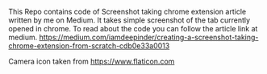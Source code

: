 This Repo contains code of Screenshot taking chrome extension article written by me on Medium. It takes simple screenshot of the tab currently opened in chrome.
To read about the code you can follow the article link at medium.
https://medium.com/iamdeepinder/creating-a-screenshot-taking-chrome-extension-from-scratch-cdb0e33a0013

Camera icon taken from https://www.flaticon.com
